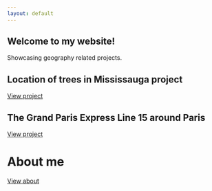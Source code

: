 ```yaml
---
layout: default
---
```


## Welcome to my website!
Showcasing geography related projects.

## Location of trees in Mississauga project
[View project](./proj_treeallergy.html)

## The Grand Paris Express Line 15 around Paris
[View project](./proj_gpeligne15.html)

# About me
[View about](./about.html)
